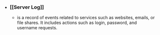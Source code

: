 - ### **[[Server Log]]** 
	- is a record of events related to services such as websites, emails, or file shares. It includes actions such as login, password, and username requests. 